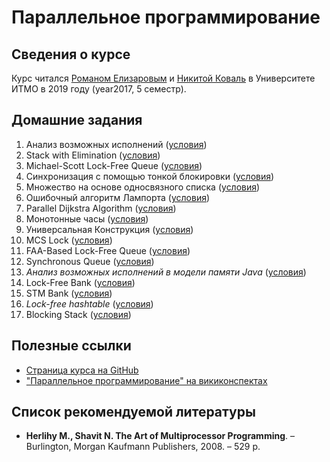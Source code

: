 # Параллельное программирование

## Сведения о курсе

Курс читался [Романом Елизаровым](https://github.com/elizarov) и [Никитой Коваль](https://github.com/ndkoval) в Университете ИТМО в 2019 году (year2017, 5 семестр).

## Домашние задания

1. Анализ возможных исполнений ([условия](https://github.com/ITMO-MPP/possible-executions-analysis))
2. Stack with Elimination ([условия](https://github.com/ITMO-MPP/stack-elimination))
3. Michael-Scott Lock-Free Queue ([условия](https://github.com/ITMO-MPP/msqueue))
4. Синхронизация с помощью тонкой блокировки ([условия](https://github.com/ITMO-MPP/fine-grained-bank))
5. Множество на основе односвязного списка ([условия](https://github.com/ITMO-MPP/linked-list-set))
6. Ошибочный алгоритм Лампорта ([условия](https://github.com/ITMO-MPP/lamport-lock-fail))
7. Parallel Dijkstra Algorithm ([условия](https://github.com/ITMO-MPP/dijkstra))
8. Монотонные часы ([условия](https://github.com/ITMO-MPP/monotonic-clock))
9. Универсальная Конструкция ([условия](https://github.com/ITMO-MPP/universal-construction))
10. MCS Lock ([условия](https://github.com/ITMO-MPP/mcs-lock))
11. FAA-Based Lock-Free Queue ([условия](https://github.com/ITMO-MPP/faa-queue))
12. Synchronous Queue ([условия](https://github.com/ITMO-MPP/synchronous-queue))
13. _Анализ возможных исполнений в модели памяти Java_ ([условия](https://github.com/ITMO-MPP/jmm-executions-analysis))
14. Lock-Free Bank ([условия](https://github.com/ITMO-MPP/lock-free-bank))
15. STM Bank ([условия](https://github.com/ITMO-MPP/stm-bank))
16. _Lock-free hashtable_ ([условия](https://github.com/ITMO-MPP/hash-table))
17. Blocking Stack ([условия](https://github.com/ITMO-MPP/stm-bank))

## Полезные ссылки

* [Страница курса на GitHub](https://github.com/orgs/ITMO-MPP)
* ["Параллельное программирование" на викиконспектах](https://neerc.ifmo.ru/wiki/index.php?title=%D0%9F%D0%B0%D1%80%D0%B0%D0%BB%D0%BB%D0%B5%D0%BB%D1%8C%D0%BD%D0%BE%D0%B5_%D0%BF%D1%80%D0%BE%D0%B3%D1%80%D0%B0%D0%BC%D0%BC%D0%B8%D1%80%D0%BE%D0%B2%D0%B0%D0%BD%D0%B8%D0%B5)

## Список рекомендуемой литературы

* **Herlihy M., Shavit N. The Art of Multiprocessor Programming**. – Burlington, Morgan Kaufmann Publishers, 2008. – 529 p.
